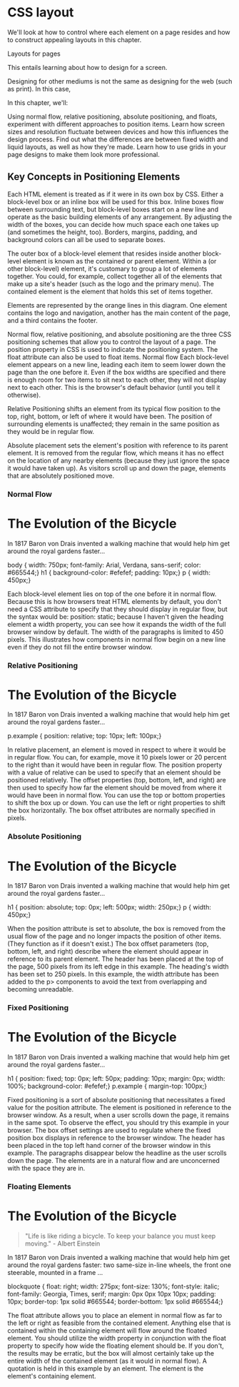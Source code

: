 # CSS layout 

We'll look at how to control where each element on a page resides and how to construct appealing layouts in this chapter.

Layouts for pages

This entails learning about how to design for a screen.

Designing for other mediums is not the same as designing for the web (such as print). In this case,

In this chapter, we'll:

Using normal flow, relative positioning, absolute positioning, and floats, experiment with different approaches to position items.
Learn how screen sizes and resolution fluctuate between devices and how this influences the design process.
Find out what the differences are between fixed width and liquid layouts, as well as how they're made.
Learn how to use grids in your page designs to make them look more professional.

## Key Concepts in Positioning Elements

Each HTML element is treated as if it were in its own box by CSS. Either a block-level box or an inline box will be used for this box.
Inline boxes flow between surrounding text, but block-level boxes start on a new line and operate as the basic building elements of any arrangement. By adjusting the width of the boxes, you can decide how much space each one takes up (and sometimes the height, too). Borders, margins, padding, and background colors can all be used to separate boxes.

The outer box of a block-level element that resides inside another block-level element is known as the contained or parent element.
Within a (or other block-level) element, it's customary to group a lot of elements together. You could, for example, collect together all of the elements that make up a site's header (such as the logo and the primary menu). The contained element is the element that holds this set of items together.



Elements are represented by the orange lines in this diagram. One element contains the logo and navigation, another has the main content of the page, and a third contains the footer.


Normal flow, relative positioning, and absolute positioning are the three CSS positioning schemes that allow you to control the layout of a page. The position property in CSS is used to indicate the positioning system. The float attribute can also be used to float items. Normal flow Each block-level element appears on a new line, leading each item to seem lower down the page than the one before it.
Even if the box widths are specified and there is enough room for two items to sit next to each other, they will not display next to each other. This is the browser's default behavior (until you tell it otherwise).

Relative Positioning shifts an element from its typical flow position to the top, right, bottom, or left of where it would have been. The position of surrounding elements is unaffected; they remain in the same position as they would be in regular flow.

Absolute placement sets the element's position with reference to its parent element. It is removed from the regular flow, which means it has no effect on the location of any nearby elements (because they just ignore the space it would have taken up).
As visitors scroll up and down the page, elements that are absolutely positioned move.

### Normal Flow

<body>
<h1>The Evolution of the Bicycle</h1>
<p>In 1817 Baron von Drais invented a walking
 machine that would help him get around the
 royal gardens faster...</p>
</body>

body {
width: 750px;
font-family: Arial, Verdana, sans-serif;
color: #665544;}
h1 {
background-color: #efefef;
padding: 10px;}
p {
width: 450px;}

Each block-level element lies on top of the one before it in normal flow. Because this is how browsers treat HTML elements by default, you don't need a CSS attribute to specify that they should display in regular flow, but the syntax would be:
position: static; because I haven't given the heading element a width property, you can see how it expands the width of the full browser window by default.
The width of the paragraphs is limited to 450 pixels. This illustrates how components in normal flow begin on a new line even if they do not fill the entire browser window.

### Relative Positioning

<body>
<h1>The Evolution of the Bicycle</h1>
<p>In 1817 Baron von Drais invented a walking
 machine that would help him get around the
 royal gardens faster...</p>
</body>

p.example {
position: relative;
top: 10px;
left: 100px;}

In relative placement, an element is moved in respect to where it would be in regular flow.
You can, for example, move it 10 pixels lower or 20 percent to the right than it would have been in regular flow.
The position property with a value of relative can be used to specify that an element should be positioned relatively.
The offset properties (top, bottom, left, and right) are then used to specify how far the element should be moved from where it would have been in normal flow.
You can use the top or bottom properties to shift the box up or down.
You can use the left or right properties to shift the box horizontally.
The box offset attributes are normally specified in pixels.

### Absolute Positioning

<body>
<h1>The Evolution of the Bicycle</h1>
<p>In 1817 Baron von Drais invented a walking
 machine that would help him get around the
 royal gardens faster...</p>
</body>

h1 {
position: absolute;
top: 0px;
left: 500px;
width: 250px;}
p {
width: 450px;}

When the position attribute is set to absolute, the box is removed from the usual flow of the page and no longer impacts the position of other items. (They function as if it doesn't exist.) The box offset parameters (top, bottom, left, and right) describe where the element should appear in reference to its parent element.
The header has been placed at the top of the page, 500 pixels from its left edge in this example. The heading's width has been set to 250 pixels.
In this example, the width attribute has been added to the p> components to avoid the text from overlapping and becoming unreadable.

### Fixed Positioning

<body>
<h1>The Evolution of the Bicycle</h1>
<p class="example">In 1817 Baron von Drais
 invented a walking machine that would help him
 get around the royal gardens faster...</p>
</body>

h1 {
position: fixed;
top: 0px;
left: 50px;
padding: 10px;
margin: 0px;
width: 100%;
background-color: #efefef;}
p.example {
margin-top: 100px;}

Fixed positioning is a sort of absolute positioning that necessitates a fixed value for the position attribute.
The element is positioned in reference to the browser window.
As a result, when a user scrolls down the page, it remains in the same spot. To observe the effect, you should try this example in your browser.
The box offset settings are used to regulate where the fixed position box displays in reference to the browser window.
The header has been placed in the top left hand corner of the browser window in this example. The paragraphs disappear below the headline as the user scrolls down the page.
The elements are in a natural flow and are unconcerned with the space they are in.

### Floating Elements


<h1>The Evolution of the Bicycle</h1>
<blockquote>"Life is like riding a bicycle.
 To keep your balance you must keep moving." -
 Albert Einstein</blockquote>
<p>In 1817 Baron von Drais invented a walking
 machine that would help him get around the royal
 gardens faster: two same-size in-line wheels, the
 front one steerable, mounted in a frame ... </p>

 blockquote {
 float: right;
 width: 275px;
 font-size: 130%;
 font-style: italic;
 font-family: Georgia, Times, serif;
 margin: 0px 0px 10px 10px;
 padding: 10px;
 border-top: 1px solid #665544;
 border-bottom: 1px solid #665544;}


 The float attribute allows you to place an element in normal flow as far to the left or right as feasible from the contained element.
Anything else that is contained within the containing element will flow around the floated element.
You should utilize the width property in conjunction with the float property to specify how wide the floating element should be. If you don't, the results may be erratic, but the box will almost certainly take up the entire width of the contained element (as it would in normal flow).
A quotation is held in this example by an element. The element is the element's containing element.



